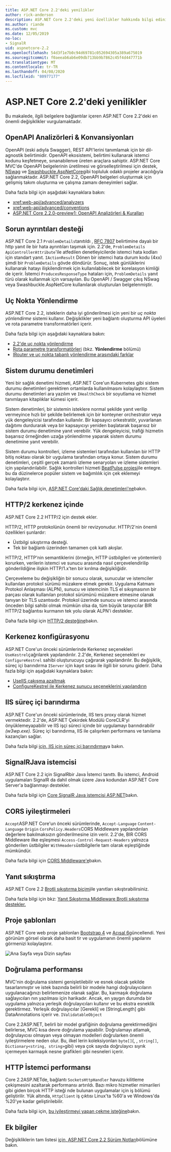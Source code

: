 ```yaml
---
title: ASP.NET Core 2.2'deki yenilikler
author: rick-anderson
description: ASP.NET Core 2.2'deki yeni özellikler hakkında bilgi edinin.
ms.author: riande
ms.custom: mvc
ms.date: 12/05/2019
no-loc:
- SignalR
uid: aspnetcore-2.2
ms.openlocfilehash: 54d3f1e7b0c94d69781c052694305a389a675019
ms.sourcegitcommit: f0aeeab6ab6e09db713bb9b7862c45f4d447771b
ms.translationtype: MT
ms.contentlocale: tr-TR
ms.lasthandoff: 04/08/2020
ms.locfileid: "80977177"
---
```

# <a name="whats-new-in-aspnet-core-22"></a>ASP.NET Core 2.2'deki yenilikler

Bu makalede, ilgili belgelere bağlantılar içeren ASP.NET Core 2.2'deki en önemli değişiklikler vurgulamaktadır.

## <a name="openapi-analyzers--conventions"></a>OpenAPI Analizörleri & Konvansiyonları

OpenAPI (eski adıyla Swagger), REST API'lerini tanımlamak için bir dil-agnostik belirtimidir. OpenAPI ekosistemi, belirtimi kullanarak istemci kodunu keşfetmeye, sınanabilenve üreten araçlara sahiptir. ASP.NET Core MVC'de OpenAPI belgelerinin üretilmesi ve görselleştirilmesi için destek, [NSwag](https://github.com/RicoSuter/NSwag) ve [Swashbuckle.AspNetCore](https://github.com/domaindrivendev/Swashbuckle.AspNetCore)gibi topluluk odaklı projeler aracılığıyla sağlanmaktadır. ASP.NET Core 2.2, OpenAPI belgeleri oluşturmak için gelişmiş takım oluşturma ve çalışma zamanı deneyimleri sağlar.

Daha fazla bilgi için aşağıdaki kaynaklara bakın:

* <xref:web-api/advanced/analyzers>
* <xref:web-api/advanced/conventions>
* [ASP.NET Core 2.2.0-preview1: OpenAPI Analizörleri & Kuralları](https://blogs.msdn.microsoft.com/webdev/2018/08/23/asp-net-core-2-20-preview1-open-api-analyzers-conventions/)

## <a name="problem-details-support"></a>Sorun ayrıntıları desteği

ASP.NET Core 2.1 `ProblemDetails`tanıtıldı , [RFC 7807](https://tools.ietf.org/html/rfc7807) belirtimine dayalı bir http yanıt ile bir hata ayrıntıları taşımak için. 2.2'de, `ProblemDetails` `ApiControllerAttribute`'ile atfedilen denetleyicilerde istemci hata kodları için standart yanıt. `IActionResult` Dönen bir istemci hata durum kodu (4xx) şimdi bir `ProblemDetails` gövde döndürür. Sonuç, istek günlüklerini kullanarak hatayı ilişkilendirmek için kullanılabilecek bir korelasyon kimliği de içerir. İstemci `ProducesResponseType` hataları için, `ProblemDetails` yanıt türü olarak kullanmak için varsayılan. Bu OpenAPI / Swagger çıkış NSwag veya Swashbuckle.AspNetCore kullanılarak oluşturulan belgelenmiştir.

## <a name="endpoint-routing"></a>Uç Nokta Yönlendirme

ASP.NET Core 2.2, isteklerin daha iyi gönderilmesi için yeni bir *uç nokta yönlendirme* sistemi kullanır. Değişiklikler yeni bağlantı oluşturma API üyeleri ve rota parametre transformatörleri içerir.

Daha fazla bilgi için aşağıdaki kaynaklara bakın:

* [2.2'de uç nokta yönlendirme](https://blogs.msdn.microsoft.com/webdev/2018/08/27/asp-net-core-2-2-0-preview1-endpoint-routing/)
* [Rota parametre transformatörleri](https://www.hanselman.com/blog/ASPNETCore22ParameterTransformersForCleanURLGenerationAndSlugsInRazorPagesOrMVC.aspx) (bkz. **Yönlendirme** bölümü)
* [IRouter ve uç nokta tabanlı yönlendirme arasındaki farklar](xref:fundamentals/routing?view=aspnetcore-2.2#differences-from-earlier-versions-of-routing)

## <a name="health-checks"></a>Sistem durumu denetimleri

Yeni bir sağlık denetimi hizmeti, ASP.NET Core'un Kubernetes gibi sistem durumu denetimleri gerektiren ortamlarda kullanılmasını kolaylaştırır. Sistem durumu denetimleri ara yazılım ve `IHealthCheck` bir soyutlama ve hizmet tanımlayan kitaplıklar kümesi içerir.

Sistem denetimleri, bir sistemin isteklere normal şekilde yanıt verilip vermeyince hızlı bir şekilde belirlemek için bir konteyner orchestrator veya yük dengeleyicisi tarafından kullanılır. Bir kapsayıcı orkestratör, yuvarlanan dağıtımı durdurarak veya bir kapsayıcıyı yeniden başlatarak başarısız bir sistem durumu denetimine yanıt verebilir. Yük dengeleyicisi, trafiği hizmetin başarısız örneğinden uzağa yönlendirme yaparak sistem durumu denetimine yanıt verebilir.

Sistem durumu kontrolleri, izleme sistemleri tarafından kullanılan bir HTTP bitiş noktası olarak bir uygulama tarafından ortaya konur. Sistem durumu denetimleri, çeşitli gerçek zamanlı izleme senaryoları ve izleme sistemleri için yapılandırılabilir. Sağlık kontrolleri hizmeti [BeatPulse projesi](https://github.com/Xabaril/BeatPulse)ile entegre. bu da düzinelerce popüler sistem ve bağımlılık için çek eklemeyi kolaylaştırır.

Daha fazla bilgi için, [ASP.NET Core'daki Sağlık denetimleri'ne](xref:host-and-deploy/health-checks)bakın.

## <a name="http2-in-kestrel"></a>HTTP/2 kerkenez içinde

ASP.NET Core 2.2 HTTP/2 için destek ekler.

HTTP/2, HTTP protokolünün önemli bir revizyonudur. HTTP/2'nin önemli özellikleri şunlardır:

* Üstbilgi sıkıştırma desteği.
* Tek bir bağlantı üzerinden tamamen çok katlı akışlar.

HTTP/2, HTTP'nin semantiklerini (örneğin, HTTP üstbilgileri ve yöntemleri) korurken, verilerin istemci ve sunucu arasında nasıl çerçevelendirilip gönderildiğine ilişkin HTTP/1.x'ten bir kırılma değişikliğidir.

Çerçeveleme bu değişikliğin bir sonucu olarak, sunucular ve istemciler kullanılan protokol sürümü müzakere etmek gerekir. Uygulama Katmanı Protokol Anlaşması (ALPN), sunucu ve istemcinin TLS el sıkışmasının bir parçası olarak kullanılan protokol sürümünü müzakere etmesine olanak tanıyan bir TLS uzantısıdır. Protokol üzerinde sunucu ve istemci arasında önceden bilgi sahibi olmak mümkün olsa da, tüm büyük tarayıcılar BIR HTTP/2 bağlantısı kurmanın tek yolu olarak ALPN'i destekler.

Daha fazla bilgi için [HTTP/2 desteğine](xref:fundamentals/servers/index?view=aspnetcore-2.2#http2-support)bakın.

## <a name="kestrel-configuration"></a>Kerkenez konfigürasyonu

ASP.NET Core'un önceki sürümlerinde Kerkenez seçenekleri `UseKestrel`çağrılarek yapılandırılır. 2.2'de, Kerkenez seçenekleri ev `ConfigureKestrel` sahibi oluşturucuyu çağırarak yapılandırılır. Bu değişiklik, süreç içi barındırma `IServer` için kayıt sırası ile ilgili bir sorunu giderir. Daha fazla bilgi için aşağıdaki kaynaklara bakın:

* [UseIIS çakışma azaltmak](https://github.com/aspnet/KestrelHttpServer/issues/2760)
* [ConfigureKestrel ile Kerkenez sunucu seçeneklerini yapılandırın](xref:fundamentals/servers/kestrel?view=aspnetcore-2.2#how-to-use-kestrel-in-aspnet-core-apps)

## <a name="iis-in-process-hosting"></a>IIS süreç içi barındırma

ASP.NET Core'un önceki sürümlerinde, IIS ters proxy olarak hizmet vermektedir. 2.2'de, ASP.NET Çekirdek Modülü CoreCLR'yi önyüklemeyapabilir ve IIS işçi süreci içinde bir uygulamayı barındırabilir *(w3wp.exe).* Süreç içi barındırma, IIS ile çalışırken performans ve tanılama kazançları sağlar.

Daha fazla bilgi [için, IIS için süreç içi barındırma](xref:host-and-deploy/aspnet-core-module?view=aspnetcore-2.2#in-process-hosting-model)ya bakın.

## <a name="opno-locsignalr-java-client"></a>SignalRJava istemcisi

ASP.NET Core 2.2 için SignalRbir Java İstemci tanıttı. Bu istemci, Android uygulamaları SignalR da dahil olmak üzere Java kodundan ASP.NET Core Server'a bağlanmayı destekler.

Daha fazla bilgi için [Core SignalR Java istemcisi ASP.NET](https://docs.microsoft.com/aspnet/core/signalr/java-client?view=aspnetcore-2.2)bakın.

## <a name="cors-improvements"></a>CORS iyileştirmeleri

`Accept`ASP.NET Core'un önceki sürümlerinde, `Accept-Language` `Content-Language` `Origin` `CorsPolicy.Headers`CORS Middleware yapılandırılan değerlere bakılmaksızın gönderilmesine izin verir. 2.2'de, BIR CORS Middleware ilke eşleşmesi `Access-Control-Request-Headers` yalnızca gönderilen üstbilgiler `WithHeaders`üstbilgilerle tam olarak eşleştiğinde mümkündür.

Daha fazla bilgi için [CORS Middleware'e](xref:security/cors?view=aspnetcore-2.2#set-the-allowed-request-headers)bakın.

## <a name="response-compression"></a>Yanıt sıkıştırma

ASP.NET Core 2.2 [Brotli sıkıştırma biçimi](https://tools.ietf.org/html/rfc7932)ile yanıtları sıkıştırabilirsiniz.

Daha fazla bilgi için bkz: [Yanıt Sıkıştırma Middleware Brotli sıkıştırma destekler.](xref:performance/response-compression?view=aspnetcore-2.2#brotli-compression-provider)

## <a name="project-templates"></a>Proje şablonları

ASP.NET Core web proje şablonları [Bootstrap 4](https://getbootstrap.com/docs/4.1/migration/) ve [Açısal 6](https://blog.angular.io/version-6-of-angular-now-available-cc56b0efa7a4)güncellendi. Yeni görünüm görsel olarak daha basit tir ve uygulamanın önemli yapılarını görmenizi kolaylaştırır.

![Ana Sayfa veya Dizin sayfası](~/tutorials/razor-pages/razor-pages-start/_static/home2.2.png)

## <a name="validation-performance"></a>Doğrulama performansı

MVC'nin doğrulama sistemi genişletilebilir ve esnek olacak şekilde tasarlanmıştır ve istek bazında belirli bir modele hangi doğrulayıcıların uygulanacağınızı belirlemenize olanak sağlar. Bu, karmaşık doğrulama sağlayıcıları nın yazılması için harikadır. Ancak, en yaygın durumda bir uygulama yalnızca yerleşik doğrulayıcıları kullanır ve bu ekstra esneklik gerektirmez. Yerleşik doğrulayıcılar [Gerekli] ve [StringLength] gibi DataAnnotations içerir ve. `IValidatableObject`

Core 2.2ASP.NET, belirli bir model grafiğinin doğrulama gerektirmediğini belirlerse, MVC kısa devre doğrulama yapabilir. Doğrulamayı atlamak, doğrulayıcısı olmayan veya olmayan modelleri doğrularken önemli iyileştirmelere neden olur. Bu, ilkel lerin koleksiyonları `byte[]`(, , `string[]`, `Dictionary<string, string>`gibi) veya çok sayıda doğrulayıcı sıyrık içermeyen karmaşık nesne grafikleri gibi nesneleri içerir.

## <a name="http-client-performance"></a>HTTP İstemci performansı

Core 2.2ASP.NETde, bağlantı `SocketsHttpHandler` havuzu kilitleme çekişmesini azaltarak performansı artırıldı. Bazı mikro hizmetler mimarileri gibi giden birçok HTTP isteği nde bulunan uygulamalar için iş bölümü geliştirilir. Yük altında, `HttpClient` iş çıktısı Linux'ta %60'a ve Windows'da %20'ye kadar geliştirilebilir.

Daha fazla bilgi için, [bu iyileştirmeyi yapan çekme isteğine](https://github.com/dotnet/corefx/pull/32568)bakın.

## <a name="additional-information"></a>Ek bilgiler

Değişikliklerin tam listesi [için, ASP.NET Core 2.2 Sürüm Notları](https://github.com/dotnet/aspnetcore/releases/tag/2.2.0)bölümüne bakın.
